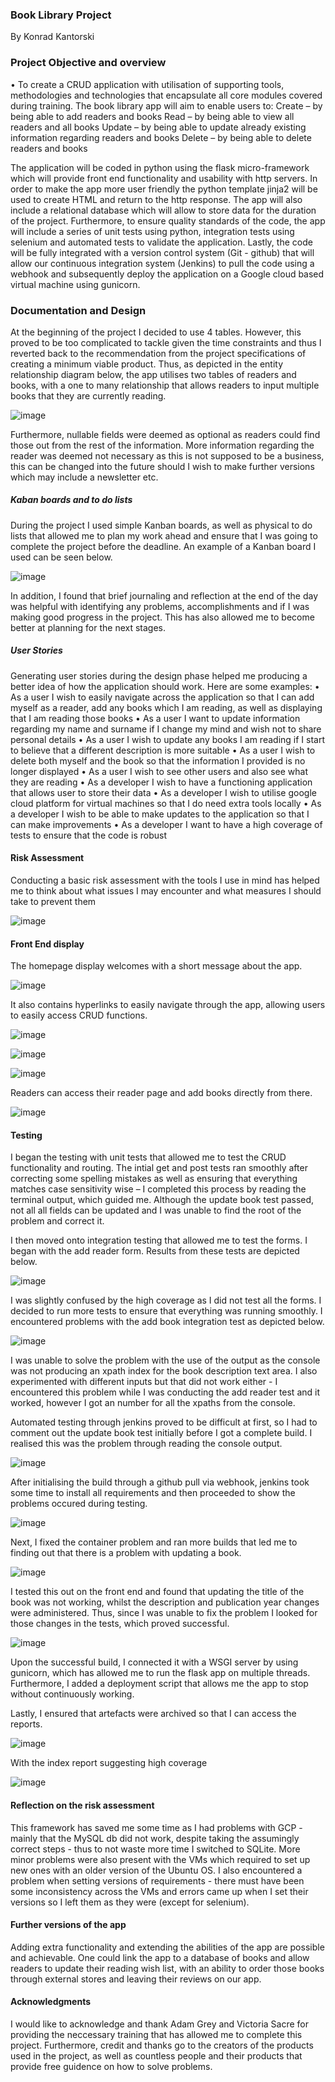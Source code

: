 ### Book Library Project
By Konrad Kantorski
### Project Objective and overview

•	To create a CRUD application with utilisation of supporting tools,
methodologies and technologies that encapsulate all core modules
covered during training.
The book library app will aim to enable users to:
Create – by being able to add readers and books
Read – by being able to view all readers and all books 
Update – by being able to update already existing information regarding readers and books
Delete – by being able to delete readers and books

The application will be coded in python using the flask micro-framework which will provide front end functionality and usability with http servers. In order to make the app more user friendly the python template jinja2 will be used to create HTML and return to the http response. The app will also include a relational database which will allow to store data for the duration of the project. Furthermore, to ensure quality standards of the code, the app will include a series of unit tests using python, integration tests using selenium and automated tests to validate the application. Lastly, the code will be fully integrated with a version control system (Git - github) that will allow our continuous integration system (Jenkins) to pull the code using a webhook and subsequently deploy the application on a Google cloud based virtual machine using gunicorn. 

### Documentation and Design

At the beginning of the project I decided to use 4 tables. However, this proved to be too complicated to tackle given the time constraints and thus I reverted back to the recommendation from the project specifications of creating a minimum viable product. Thus, as depicted in the entity relationship diagram below, the app utilises two tables of readers and books, with a one to many relationship that allows readers to input multiple books that they are currently reading. 

![image](https://user-images.githubusercontent.com/108797859/183068493-0cf72282-7c22-4d13-8159-8d7518b36008.png)

Furthermore, nullable fields were deemed as optional as readers could find those out from the rest of the information. More information regarding the reader was deemed not necessary as this is not supposed to be a business, this can be changed into the future should I wish to make further versions which may include a newsletter etc. 

##### Kaban boards and to do lists

During the project I used simple Kanban boards, as well as physical to do lists that allowed me to plan my work ahead and ensure that I was going to complete the project before the deadline. An example of a Kanban board I used can be seen below.

![image](https://user-images.githubusercontent.com/108797859/183068590-431b1dda-c526-4a4f-be0c-957509bc731b.png)

In addition, I found that brief journaling and reflection at the end of the day was helpful with identifying any problems, accomplishments and if I was making good progress in the project. This has also allowed me to become better at planning for the next stages. 

##### User Stories
Generating user stories during the design phase helped me producing a better idea of how the application should work. Here are some examples:
•	As a user I wish to easily navigate across the application so that I can add myself as a reader, add any books which I am reading, as well as displaying that I am reading those books
•	As a user I want to update information regarding my name and surname if I change my mind and wish not to share personal details
•	As a user I wish to update any books I am reading if I start to believe that a different description is more suitable
•	As a user I wish to delete both myself and the book so that the information I provided is no longer displayed
•	As a user I wish to see other users and also see what they are reading
•	As a developer I wish to have a functioning application that allows user to store their data 
•	As a developer I wish to utilise google cloud platform for virtual machines so that I do need extra tools locally 
•	As a developer I wish to be able to make updates to the application so that I can make improvements 
•	As a developer I want to have a high coverage of tests to ensure that the code is robust

#### Risk Assessment 
Conducting a basic risk assessment with the tools I use in mind has helped me to think about what issues I may encounter and what measures I should take to prevent them

![image](https://user-images.githubusercontent.com/108797859/183068716-2b4afaf2-5ac7-4d20-a814-17f6f22b4b87.png)

#### Front End display

The homepage display welcomes with a short message about the app.

![image](https://user-images.githubusercontent.com/108797859/183075566-31f07e79-9c8d-4008-aa7a-303e1594cea5.png)

It also contains hyperlinks to easily navigate through the app, allowing users to easily access CRUD functions.

![image](https://user-images.githubusercontent.com/108797859/183075795-8b83d1b0-6e2c-42a9-b32f-263944af485d.png)

![image](https://user-images.githubusercontent.com/108797859/183075901-684d4d9e-36c0-4bec-b4ee-f92d0107f201.png)

![image](https://user-images.githubusercontent.com/108797859/183076024-116a3eeb-79c1-4316-8ad7-29f5e20d7351.png)
 
 
Readers can access their reader page and add books directly from there.

![image](https://user-images.githubusercontent.com/108797859/183076336-f751b977-55c7-43a7-b9ab-055224c28eb0.png)



#### Testing 

I began the testing with unit tests that allowed me to test the CRUD functionality and routing. The intial get and post tests ran smoothly after correcting some spelling mistakes as well as ensuring that everything matches case sensitivity wise – I completed this process by reading the terminal output, which guided me. Although the update book test passed, not all all fields can be updated and I was unable to find the root of the problem and correct it. 

I then moved onto integration testing that allowed me to test the forms. I began with  the add reader form. Results from these tests are depicted below.

![image](https://user-images.githubusercontent.com/108797859/183068819-5c446bc5-77c7-4565-bcf8-a0317fd741de.png)

I was slightly confused by the high coverage as I did not test all the forms. I decided to run more tests to ensure that everything was running smoothly. I encountered problems with the add book integration test as depicted below.

![image](https://user-images.githubusercontent.com/108797859/183068917-a7a3a2b0-d170-4f96-963f-b594810be9c4.png)

I was unable to solve the problem with the use of the output as the console was not producing an xpath index for the book description text area. I also experimented with different inputs but that did not work either - I encountered this problem while I was conducting the add reader test and it worked, however I got an number for all the xpaths from the console. 

Automated testing through jenkins proved to be difficult at first, so I had to comment out the update book test initially before I got a complete build. I realised this was the problem through reading the console output.

![image](https://user-images.githubusercontent.com/108797859/183070262-f7968af8-bc4b-4b1a-aa59-c2de2a2c828a.png)

After initialising the build through a github pull via webhook, jenkins took some time to install all requirements and then proceeded to show the problems occured during testing.

![image](https://user-images.githubusercontent.com/108797859/183070607-254c1dea-6006-453a-9378-978e9862d1f1.png)

Next, I fixed the container problem and ran more builds that led me to finding out that there is a problem with updating a book.

![image](https://user-images.githubusercontent.com/108797859/183071041-e6f5beac-3294-49c8-86c6-efa0a53d3684.png)

I tested this out on the front end and found that updating the title of the book was not working, whilst the description and publication year changes were administered. Thus, since I was unable to fix the problem I looked for those changes in the tests, which proved successful.

![image](https://user-images.githubusercontent.com/108797859/183071358-07fe75d5-ddca-4282-a95c-ff28b959d990.png)

Upon the successful build, I connected it with a WSGI server by using gunicorn, which has allowed me to run the flask app on multiple threads. Furthermore, I added a deployment script that allows me the app to stop without continuously working. 

Lastly, I ensured that artefacts were archived so that I can access the reports.

![image](https://user-images.githubusercontent.com/108797859/183075090-111a7913-45b9-4406-9834-86a1e7dab9ce.png)

With the index report suggesting high coverage

![image](https://user-images.githubusercontent.com/108797859/183075214-9e0ddfff-cd16-4e55-919f-5e1e8878e176.png)

#### Reflection on the risk assessment

This framework has saved me some time as I had problems with GCP - mainly that the MySQL db did not work, despite taking the assumingly correct steps - thus to not waste more time I switched to SQLite. More minor problems were also present with the VMs which required to set up new ones with an older version of the Ubuntu OS. I also encountered a problem when setting versions of requirements - there must have been some inconsistency across the VMs and errors came up when I set their versions so I left them as they were (except for selenium).

#### Further versions of the app

Adding extra functionality and extending the abilities of the app are possible and achievable. One could link the app to a database of books and allow readers to update their reading wish list, with an ability to order those books through external stores and leaving their reviews on our app. 

#### Acknowledgments 

I would like to acknowledge and thank Adam Grey and Victoria Sacre for providing the neccessary training that has allowed me to complete this project.
Furthermore, credit and thanks go to the creators of the products used in the project, as well as countless people and their products that provide free guidence on how to solve problems.


